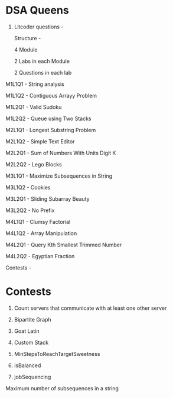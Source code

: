 # DSA Queens

1. Litcoder questions -
   
   Structure -
   
   4 Module
   
   2 Labs in each Module
   
   2 Questions in each lab

   
M1L1Q1 - String analysis

M1L1Q2 - Contiguous Arrayy Problem

M1L2Q1 - Valid Sudoku

M1L2Q2 - Queue using Two Stacks 

M2L1Q1 - Longest Substring Problem

M2L1Q2 - Simple Text Editor 

M2L2Q1 - Sum of Numbers With Units Digit K 

M2L2Q2 - Lego Blocks

M3L1Q1 - Maximize Subsequences in String

M3L1Q2 - Cookies

M3L2Q1 - Sliding Subarray Beauty

M3L2Q2 - No Prefix

M4L1Q1 - Clumsy Factorial

M4L1Q2 - Array Manipulation

M4L2Q1 - Query Kth Smallest Trimmed Number

M4L2Q2 - Egyptian Fraction

Contests - 

# Contests

1. Count servers that communicate with at least one other server

2. Bipartite Graph

3. Goat Latin

4. Custom Stack

5. MinStepsToReachTargetSweetness

6. isBalanced

7. jobSequencing

Maximum number of subsequences in a string 



